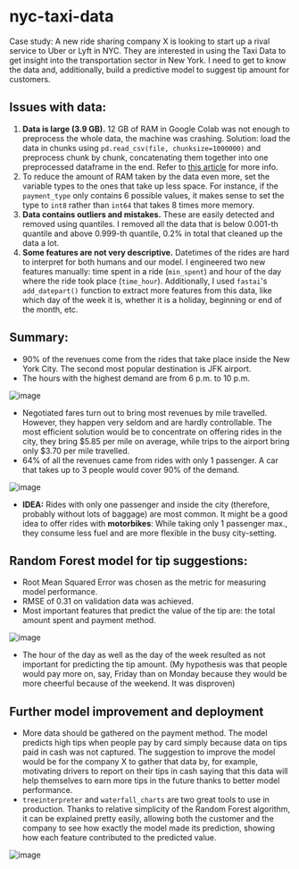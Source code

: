 # nyc-taxi-data
Case study: A new ride sharing company X is looking to start up a rival service to Uber or Lyft in NYC. They are interested in using the Taxi Data to get insight into the transportation sector in New York. I need to get to know the data and, additionally, build a predictive model to suggest tip amount for customers.

## Issues with data:
1. **Data is large (3.9 GB).** 12 GB of RAM in Google Colab was not enough to preprocess the whole data, the machine was crashing. Solution: load the data in chunks using `pd.read_csv(file, chunksize=1000000)` and preprocess chunk by chunk, concatenating them together into one preprocessed dataframe in the end. Refer to [this article](https://towardsdatascience.com/why-and-how-to-use-pandas-with-large-data-9594dda2ea4c) for more info.
2. To reduce the amount of RAM taken by the data even more, set the variable types to the ones that take up less space. For instance, if the `payment_type` only contains 6 possible values, it makes sense to set the type to `int8` rather than `int64` that takes 8 times more memory.
3. **Data contains outliers and mistakes.** These are easily detected and removed using quantiles. I removed all the data that is below 0.001-th quantile and above 0.999-th quantile, 0.2% in total that cleaned up the data a lot. 
4. **Some features are not very descriptive.** Datetimes of the rides are hard to interpret for both humans and our model. I engineered two new features manually: time spent in a ride (`min_spent`) and hour of the day where the ride took place (`time_hour`). Additionally, I used `fastai`'s `add_datepart()` function to extract more features from this data, like which day of the week it is, whether it is a holiday, beginning or end of the month, etc.

## Summary:
- 90% of the revenues come from the rides that take place inside the New York City. The second most popular destination is JFK airport. 
- The hours with the highest demand are from 6 p.m. to 10 p.m.

![image](https://drive.google.com/uc?export=view&id=1GIJxQy_0Y8PmJFqAA_P2UEYLfBFVN0lk)

- Negotiated fares turn out to bring most revenues by mile travelled. However, they happen very seldom and are hardly controllable. The most efficient solution would be to concentrate on offering rides in the city, they bring $5.85 per mile on average, while trips to the airport bring only $3.70 per mile travelled.
- 64% of all the revenues came from rides with only 1 passenger. A car that takes up to 3 people would cover 90% of the demand.

![image](https://drive.google.com/uc?export=view&id=14uM1vsbScmKhGsTtATASyYzvZmdKxkkf)

- **IDEA:** Rides with only one passenger and inside the city (therefore, probably without lots of baggage) are most common. It might be a good idea to offer rides with **motorbikes**: While taking only 1 passenger max., they consume less fuel and are more flexible in the busy city-setting.

## Random Forest model for tip suggestions:
- Root Mean Squared Error was chosen as the metric for measuring model performance.
- RMSE of 0.31 on validation data was achieved. 
- Most important features that predict the value of the tip are: the total amount spent and payment method.

![image](https://drive.google.com/uc?export=view&id=1B3nbKnvkDqFMXAhZ_zBUuIEwtPImtVQ-)
- The hour of the day as well as the day of the week resulted as not important for predicting the tip amount. (My hypothesis was that people would pay more on, say, Friday than on Monday because they would be more cheerful because of the weekend. It was disproven)

## Further model improvement and deployment
- More data should be gathered on the payment method. The model predicts high tips when people pay by card simply because data on tips paid in cash was not captured. The suggestion to improve the model would be for the company X to gather that data by, for example, motivating drivers to report on their tips in cash saying that this data will help themselves to earn more tips in the future thanks to better model performance.
- `treeinterpreter` and `waterfall_charts` are two great tools to use in production. Thanks to relative simplicity of the Random Forest algorithm, it can be explained pretty easily, allowing both the customer and the company to see how exactly the model made its prediction, showing how each feature contributed to the predicted value.

![image](https://drive.google.com/uc?export=view&id=1apxHM2NjQEgOSoJQBpA6Yv9RUpoXxEOV)
